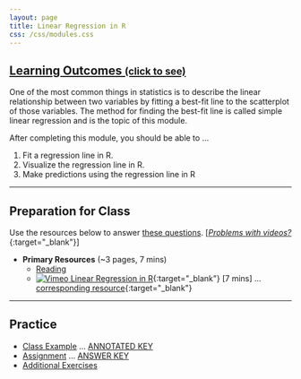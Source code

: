```yaml
---
layout: page
title: Linear Regression in R
css: /css/modules.css
---
```


<div class="panel-group-ILOs">
  <div class="panel panel-default">
    <div class="panel-heading">
      <h2 class="panel-title">
        <a data-toggle="collapse" href="#ILOs">Learning Outcomes <small>(click to see)</small></a>
      </h2>
    </div>
    <div id="ILOs" class="panel-collapse collapse">
      <div class="panel-body">
One of the most common things in statistics is to describe the linear relationship between two variables by fitting a best-fit line to the scatterplot of those variables.  The method for finding the best-fit line is called simple linear regression and is the topic of this module.

<p>After completing this module, you should be able to ...</p>

<ol>
  <li>Fit a regression line in R.</li>
  <li>Visualize the regression line in R.</li>
  <li>Make predictions using the regression line in R</li>
</ol>
      </div>
    </div>
  </div>
</div>

----

## Preparation for Class

Use the resources below to answer [these questions](Prep/RRegression). [[*Problems with videos?*](../resources/FAQ/FAQs/videos){:target="_blank"}]

* **Primary Resources** (~3 pages, 7 mins)
  * [Reading](bookR/RRegression.html)
  * [![Vimeo](../img/dhovid.png) Linear Regression in R](https://vimeo.com/440703068){:target="_blank"} [7 mins] ... [corresponding resource](HO/Penguins.html#RRegression){:target="_blank"}

----

## Practice

* [Class Example](CE/RRegression_CExmpl) ... [ANNOTATED KEY](CE/KEY_RRegression_CExmpl)
* [Assignment](CE/RRegression_CE1) ... [ANSWER KEY](CE/KEY_RRegression_CE)
* [Additional Exercises](CE/RRegression_CE2)

<!---
&nbsp;

----

## Archived Materials

* [![Vimeo](../img/dhovid.png) Linear Regression in R](https://vimeo.com/user45324800/regression1){:target="_blank"} [8 mins]

--->
